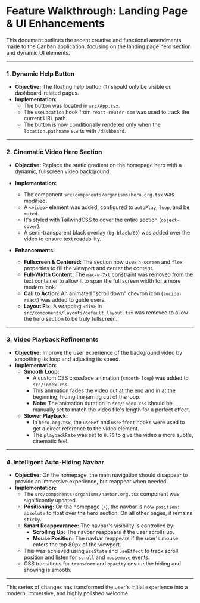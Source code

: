 # Feature Walkthrough: Landing Page & UI Enhancements

This document outlines the recent creative and functional amendments made to the Canban application, focusing on the landing page hero section and dynamic UI elements.

---

### 1. Dynamic Help Button

- **Objective:** The floating help button (`?`) should only be visible on dashboard-related pages.
- **Implementation:**
  - The button was located in `src/App.tsx`.
  - The `useLocation` hook from `react-router-dom` was used to track the current URL path.
  - The button is now conditionally rendered only when the `location.pathname` starts with `/dashboard`.

---

### 2. Cinematic Video Hero Section

- **Objective:** Replace the static gradient on the homepage hero with a dynamic, fullscreen video background.
- **Implementation:**

  - The component `src/components/organisms/hero.org.tsx` was modified.
  - A `<video>` element was added, configured to `autoPlay`, `loop`, and be `muted`.
  - It's styled with TailwindCSS to cover the entire section (`object-cover`).
  - A semi-transparent black overlay (`bg-black/60`) was added over the video to ensure text readability.

- **Enhancements:**
  - **Fullscreen & Centered:** The section now uses `h-screen` and `flex` properties to fill the viewport and center the content.
  - **Full-Width Content:** The `max-w-7xl` constraint was removed from the text container to allow it to span the full screen width for a more modern look.
  - **Call to Action:** An animated "scroll down" chevron icon (`lucide-react`) was added to guide users.
  - **Layout Fix:** A wrapping `<div>` in `src/components/layouts/default.layout.tsx` was removed to allow the hero section to be truly fullscreen.

---

### 3. Video Playback Refinements

- **Objective:** Improve the user experience of the background video by smoothing its loop and adjusting its speed.
- **Implementation:**
  - **Smooth Loop:**
    - A custom CSS crossfade animation (`smooth-loop`) was added to `src/index.css`.
    - This animation fades the video out at the end and in at the beginning, hiding the jarring cut of the loop.
    - **Note:** The animation duration in `src/index.css` should be manually set to match the video file's length for a perfect effect.
  - **Slower Playback:**
    - In `hero.org.tsx`, the `useRef` and `useEffect` hooks were used to get a direct reference to the video element.
    - The `playbackRate` was set to `0.75` to give the video a more subtle, cinematic feel.

---

### 4. Intelligent Auto-Hiding Navbar

- **Objective:** On the homepage, the main navigation should disappear to provide an immersive experience, but reappear when needed.
- **Implementation:**
  - The `src/components/organisms/navbar.org.tsx` component was significantly updated.
  - **Positioning:** On the homepage (`/`), the navbar is now `position: absolute` to float over the hero section. On all other pages, it remains `sticky`.
  - **Smart Reappearance:** The navbar's visibility is controlled by:
    - **Scrolling Up:** The navbar reappears if the user scrolls up.
    - **Mouse Position:** The navbar reappears if the user's mouse enters the top 80px of the viewport.
  - This was achieved using `useState` and `useEffect` to track scroll position and listen for `scroll` and `mousemove` events.
  - CSS transitions for `transform` and `opacity` ensure the hiding and showing is smooth.

---

This series of changes has transformed the user's initial experience into a modern, immersive, and highly polished welcome.
